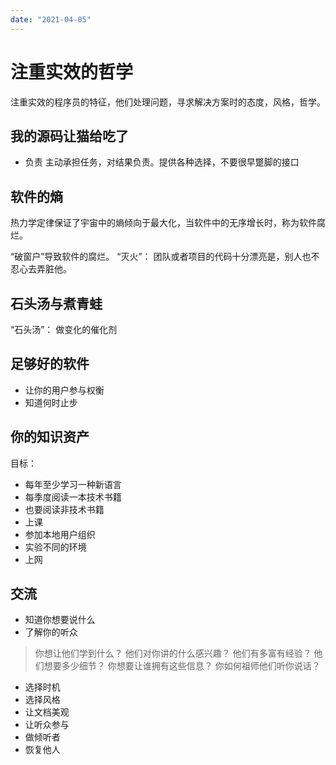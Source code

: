 ```yaml
---
date: "2021-04-05"
---
```

# 注重实效的哲学
注重实效的程序员的特征，他们处理问题，寻求解决方案时的态度，风格，哲学。

## 我的源码让猫给吃了

* 负责
主动承担任务，对结果负责。提供各种选择，不要很早蹩脚的接口


## 软件的熵
热力学定律保证了宇宙中的熵倾向于最大化，当软件中的无序增长时，称为软件腐烂。

“破窗户”导致软件的腐烂。
“灭火”： 团队或者项目的代码十分漂亮是，别人也不忍心去弄脏他。

## 石头汤与煮青蛙

“石头汤”： 做变化的催化剂

## 足够好的软件
* 让你的用户参与权衡
* 知道何时止步

## 你的知识资产

目标：
* 每年至少学习一种新语言
* 每季度阅读一本技术书籍
* 也要阅读非技术书籍
* 上课
* 参加本地用户组织
* 实验不同的环境
* 上网

## 交流

* 知道你想要说什么
* 了解你的听众

> 你想让他们学到什么？
> 他们对你讲的什么感兴趣？
> 他们有多富有经验？
> 他们想要多少细节？
> 你想要让谁拥有这些信息？
> 你如何祖师他们听你说话？

* 选择时机
* 选择风格
* 让文档美观
* 让听众参与
* 做倾听者
* 恢复他人
